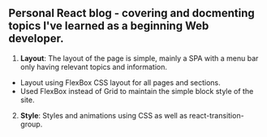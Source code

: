 ## Personal React blog - covering and docmenting topics I've learned as a beginning Web developer.

1. **Layout**: The layout of the page is simple, mainly a SPA with a menu bar only having relevant topics and information. 
  - Layout using FlexBox CSS layout for all pages and sections.
  - Used FlexBox instead of Grid to maintain the simple block style of the site.
2. **Style**: Styles and animations using CSS as well as react-transition-group.





